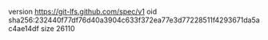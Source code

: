 version https://git-lfs.github.com/spec/v1
oid sha256:232440f77df76d40a3904c633f372ea77e3d77228511f4293671da5ac4ae14df
size 26110
